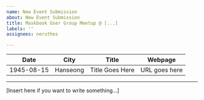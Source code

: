 ```yaml
---
name: New Event Submission
about: New Event Submission
title: Maskbook User Group Meetup @ [...]
labels: ''
assignees: neruthes

---
```


|Date|City|Title|Webpage|
|---|---|---|---|
| 1945-08-15 | Hanseong | Title Goes Here | URL goes here

----

[Insert here if you want to write something...]
